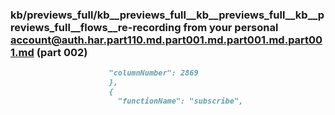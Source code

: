 ### kb/previews_full/kb__previews_full__kb__previews_full__kb__previews_full__flows__re-recording from your personal account@auth.har.part110.md.part001.md.part001.md.part001.md (part 002)

```md
                      "columnNumber": 2869
                      },
                      {
                        "functionName": "subscribe",
                     
```

```
